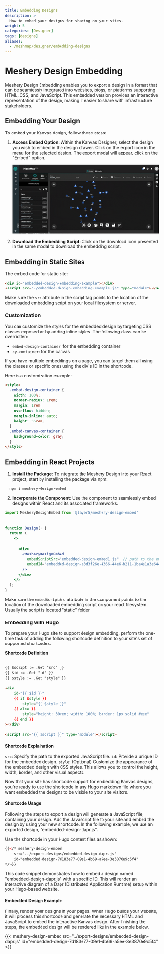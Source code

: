 ```yaml
---
title: Embedding Designs
description: >
  How to embed your designs for sharing on your sites.
weight: 5
categories: [Designer]
tags: [designs]
aliases:
  - /meshmap/designer/embedding-designs
---
```


# Meshery Design Embedding
Meshery Design Embedding enables you to export a design in a format that can be seamlessly integrated into websites, blogs, or platforms supporting HTML, CSS, and JavaScript. This embedded version provides an interactive representation of the design, making it easier to share with infrastructure stakeholders.

## Embedding Your Design

To embed your Kanvas design, follow these steps:

1. **Access Embed Option**: Within the Kanvas Designer, select the design you wish to embed in the design drawer. Click on the export icon in the menu for the selected design. The export modal will appear, click on the "Embed" option.

   ![Embed Designs from Kanvas](./embed-designs.gif)

2. **Download the Embedding Script**: Click on the download icon presented in the same modal to download the embedding script.

## Embedding in Static Sites

   The embed code for static site:

   ```html
   <div id="embedded-design-embedding-example"></div>
   <script src="./embedded-design-embedding-example.js" type="module"></script>
   ```

   Make sure the `src` attribute in the script tag points to the location of the downloaded embedding script on your local filesystem or server.

### Customization

You can customize the styles for the embedded design by targeting CSS classes exposed or by adding inline styles. The following class can be overridden:

- `embed-design-container`: for the embedding container
- `cy-container`: for the canvas

If you have multiple embeddings on a page, you can target them all using the classes or specific ones using the div's ID in the shortcode.

Here is a customization example:

```html
<style>
  .embed-design-container {
    width: 100%;
    border-radius: 1rem;
    margin: 1rem;
    overflow: hidden;
    margin-inline: auto;
    height: 35rem;
  }
  .embed-canvas-container {
    background-color: gray;
  }
</style>
```

## Embedding in React Projects

1. **Install the Package**: To integrate the Meshery Design into your React project, start by installing the package via npm:
```bash
  npm i meshery-design-embed
```
2. **Incorporate the Component**: Use the component to seamlessly embed designs within React and its associated frameworks.

```jsx
import MesheryDesignEmbed from '@layer5/meshery-design-embed'


function Design() {
  return (
    <>

      <div>
        <MesheryDesignEmbed
          embedScriptSrc="embedded-design-embed1.js"  // path to the embed script
          embedId="embedded-design-a3d3f26e-4366-44e6-b211-1ba4e1a3e644" // id of the embedding
        />
      </div>
    </>
  );
}
```

Make sure the `embedScriptSrc` attribute in the component points to the location of the downloaded embedding script on your react filesystem.
Usually the script is located "static" folder


### Embedding with Hugo

To prepare your Hugo site to support design embedding, perform the one-time task of adding the following shortcode definition to your site's set of supported shortcodes.

__Shortcode Definition__

```html

{{ $script := .Get "src" }}
{{ $id := .Get "id" }}
{{ $style := .Get "style" }}

<div
    id="{{ $id }}"
    {{ if $style }}
        style="{{ $style }}"
    {{ else }}
        style="height: 30rem; width: 100%; border: 1px solid #eee"
    {{ end }}
></div>

<script src="{{ $script }}" type="module"></script>
```

#### Shortcode Explaination

`src`: Specify the path to the exported JavaScript file.
`id`: Provide a unique ID for the embedded design.
`style`: (Optional) Customize the appearance of the embedded design with CSS styles. This allows you to control the height, width, border, and other visual aspects.

Now that your site has shortcode support for embedding Kanvas designs, you're ready to use the shortcode in any Hugo markdown file where you want embedded the designs to be visible to your site visitors. 

#### Shortcode Usage

Following the steps to export a design will generate a JavaScript file, containing your design. Add the Javascript file to your site and embed the design by using your new shortcode. In the following example, we use an exported design, "embedded-design-dapr.js". 

Use the shortcode in your Hugo content files as shown:

```html
{{</* meshery-design-embed
    src="../export-designs/embedded-design-dapr.js"
    id="embedded-design-7d183e77-09e1-4b69-a5ee-3e3870e9c5f4"
*/>}}
```

This code snippet demonstrates how to embed a design named "embedded-design-dapr.js" with a specific ID. This will render an interactive diagram of a Dapr (Distributed Application Runtime) setup within your Hugo-based website. 

#### Embedded Design Example

Finally, render your designs in your pages. When Hugo builds your website, it will process this shortcode and generate the necessary HTML and JavaScript to embed the interactive Kanvas design. After finishing the steps, the embedded design will be rendered like in the example below.

<!-- Design Embed Container  -->

{{< meshery-design-embed  src="../export-designs/embedded-design-dapr.js"  id="embedded-design-7d183e77-09e1-4b69-a5ee-3e3870e9c5f4" >}}



